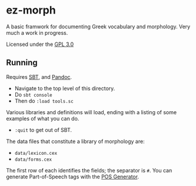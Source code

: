# ez-morph

A basic framwork for documenting Greek vocabulary and morphology. Very much a work in progress.

Licensed under the [GPL 3.0](http://www.opensource.org/licenses/gpl-3.0.html)

## Running

Requires [SBT](https://www.scala-sbt.org), and [Pandoc](https://pandoc.org).

- Navigate to the top level of this directory.
- Do `sbt console`
- Then do `:load tools.sc`

Various libraries and definitions will load, ending with a listing of some examples of what you can do.

- `:quit` to get out of SBT.

The data files that constitute a library of morphology are:

- `data/lexicon.cex`
- `data/forms.cex`

The first row of each identifies the fields; the separator is `#`. You can generate Part-of-Speech tags with the [POS Generator](http://folio.furman.edu/pos/).


